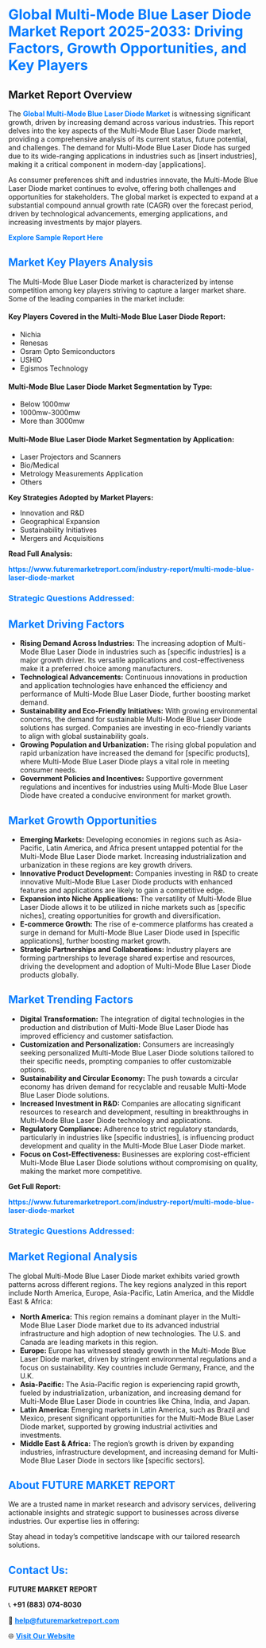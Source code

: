 <h1 style="color: #007BFF;">Global Multi-Mode Blue Laser Diode Market Report 2025-2033: Driving Factors, Growth Opportunities, and Key Players</h1>

<section id="overview">
<h2>Market Report Overview</h2>
<p>The <a href="https://www.futuremarketreport.com/industry-report/multi-mode-blue-laser-diode-market" style="color: #007BFF; text-decoration: none;"><strong>Global Multi-Mode Blue Laser Diode Market</strong></a> is witnessing significant growth, driven by increasing demand across various industries. This report delves into the key aspects of the Multi-Mode Blue Laser Diode market, providing a comprehensive analysis of its current status, future potential, and challenges. The demand for Multi-Mode Blue Laser Diode has surged due to its wide-ranging applications in industries such as [insert industries], making it a critical component in modern-day [applications].</p>
<p>As consumer preferences shift and industries innovate, the Multi-Mode Blue Laser Diode market continues to evolve, offering both challenges and opportunities for stakeholders. The global market is expected to expand at a substantial compound annual growth rate (CAGR) over the forecast period, driven by technological advancements, emerging applications, and increasing investments by major players.</p>
</section>

<section id="overview">
<p><a href="https://www.futuremarketreport.com/request-sample/reportId=81310" style="color: #007BFF; text-decoration: none;"><strong>Explore Sample Report Here</strong></a></p>
</section>

<section id="key-players">
<h2 style="color: #007BFF;">Market Key Players Analysis</h2>
<p>The Multi-Mode Blue Laser Diode market is characterized by intense competition among key players striving to capture a larger market share. Some of the leading companies in the market include:</p>
<h4>Key Players Covered in the Multi-Mode Blue Laser Diode Report:</h4>
<ul><li>Nichia</li><li>Renesas</li><li>Osram Opto Semiconductors</li><li>USHIO</li><li>Egismos Technology</li></ul>
<h4>Multi-Mode Blue Laser Diode Market Segmentation by Type:</h4>
<ul><li>Below 1000mw</li><li>1000mw-3000mw</li><li>More than 3000mw</li></ul>

<h4>Multi-Mode Blue Laser Diode Market Segmentation by Application:</h4>
<ul><li>Laser Projectors and Scanners</li><li>Bio/Medical</li><li>Metrology Measurements Application</li><li>Others</li></ul>
<p><strong>Key Strategies Adopted by Market Players:</strong></p>
<ul>
<li>Innovation and R&D</li>
<li>Geographical Expansion</li>
<li>Sustainability Initiatives</li>
<li>Mergers and Acquisitions</li>
</ul>
</section>

<section>
<p><strong>Read Full Analysis: </strong></p><a href="https://www.futuremarketreport.com/industry-report/multi-mode-blue-laser-diode-market" style="color: #007BFF; text-decoration: none;"><strong>https://www.futuremarketreport.com/industry-report/multi-mode-blue-laser-diode-market</strong></a>
<h3 style="color: #007BFF;">Strategic Questions Addressed:</h3>
</section>

<section id="driving-factors">
<h2 style="color: #007BFF;">Market Driving Factors</h2>
<ul>
<li><strong>Rising Demand Across Industries:</strong> The increasing adoption of Multi-Mode Blue Laser Diode in industries such as [specific industries] is a major growth driver. Its versatile applications and cost-effectiveness make it a preferred choice among manufacturers.</li>
<li><strong>Technological Advancements:</strong> Continuous innovations in production and application technologies have enhanced the efficiency and performance of Multi-Mode Blue Laser Diode, further boosting market demand.</li>
<li><strong>Sustainability and Eco-Friendly Initiatives:</strong> With growing environmental concerns, the demand for sustainable Multi-Mode Blue Laser Diode solutions has surged. Companies are investing in eco-friendly variants to align with global sustainability goals.</li>
<li><strong>Growing Population and Urbanization:</strong> The rising global population and rapid urbanization have increased the demand for [specific products], where Multi-Mode Blue Laser Diode plays a vital role in meeting consumer needs.</li>
<li><strong>Government Policies and Incentives:</strong> Supportive government regulations and incentives for industries using Multi-Mode Blue Laser Diode have created a conducive environment for market growth.</li>
</ul>
</section>

<section id="growth-opportunities">
<h2 style="color: #007BFF;">Market Growth Opportunities</h2>
<ul>
<li><strong>Emerging Markets:</strong> Developing economies in regions such as Asia-Pacific, Latin America, and Africa present untapped potential for the Multi-Mode Blue Laser Diode market. Increasing industrialization and urbanization in these regions are key growth drivers.</li>
<li><strong>Innovative Product Development:</strong> Companies investing in R&D to create innovative Multi-Mode Blue Laser Diode products with enhanced features and applications are likely to gain a competitive edge.</li>
<li><strong>Expansion into Niche Applications:</strong> The versatility of Multi-Mode Blue Laser Diode allows it to be utilized in niche markets such as [specific niches], creating opportunities for growth and diversification.</li>
<li><strong>E-commerce Growth:</strong> The rise of e-commerce platforms has created a surge in demand for Multi-Mode Blue Laser Diode used in [specific applications], further boosting market growth.</li>
<li><strong>Strategic Partnerships and Collaborations:</strong> Industry players are forming partnerships to leverage shared expertise and resources, driving the development and adoption of Multi-Mode Blue Laser Diode products globally.</li>
</ul>
</section>

<section id="trending-factors">
<h2 style="color: #007BFF;">Market Trending Factors</h2>
<ul>
<li><strong>Digital Transformation:</strong> The integration of digital technologies in the production and distribution of Multi-Mode Blue Laser Diode has improved efficiency and customer satisfaction.</li>
<li><strong>Customization and Personalization:</strong> Consumers are increasingly seeking personalized Multi-Mode Blue Laser Diode solutions tailored to their specific needs, prompting companies to offer customizable options.</li>
<li><strong>Sustainability and Circular Economy:</strong> The push towards a circular economy has driven demand for recyclable and reusable Multi-Mode Blue Laser Diode solutions.</li>
<li><strong>Increased Investment in R&D:</strong> Companies are allocating significant resources to research and development, resulting in breakthroughs in Multi-Mode Blue Laser Diode technology and applications.</li>
<li><strong>Regulatory Compliance:</strong> Adherence to strict regulatory standards, particularly in industries like [specific industries], is influencing product development and quality in the Multi-Mode Blue Laser Diode market.</li>
<li><strong>Focus on Cost-Effectiveness:</strong> Businesses are exploring cost-efficient Multi-Mode Blue Laser Diode solutions without compromising on quality, making the market more competitive.</li>
</ul>
</section>

<section>
<p><strong>Get Full Report: </strong></p><a href="https://www.futuremarketreport.com/industry-report/multi-mode-blue-laser-diode-market" style="color: #007BFF; text-decoration: none;"><strong>https://www.futuremarketreport.com/industry-report/multi-mode-blue-laser-diode-market</strong></a>
<h3 style="color: #007BFF;">Strategic Questions Addressed:</h3>
</section>


<section id="regional-analysis">
<h2 style="color: #007BFF;">Market Regional Analysis</h2>
<p>The global Multi-Mode Blue Laser Diode market exhibits varied growth patterns across different regions. The key regions analyzed in this report include North America, Europe, Asia-Pacific, Latin America, and the Middle East & Africa:</p>
<ul>
<li><strong>North America:</strong> This region remains a dominant player in the Multi-Mode Blue Laser Diode market due to its advanced industrial infrastructure and high adoption of new technologies. The U.S. and Canada are leading markets in this region.</li>
<li><strong>Europe:</strong> Europe has witnessed steady growth in the Multi-Mode Blue Laser Diode market, driven by stringent environmental regulations and a focus on sustainability. Key countries include Germany, France, and the U.K.</li>
<li><strong>Asia-Pacific:</strong> The Asia-Pacific region is experiencing rapid growth, fueled by industrialization, urbanization, and increasing demand for Multi-Mode Blue Laser Diode in countries like China, India, and Japan.</li>
<li><strong>Latin America:</strong> Emerging markets in Latin America, such as Brazil and Mexico, present significant opportunities for the Multi-Mode Blue Laser Diode market, supported by growing industrial activities and investments.</li>
<li><strong>Middle East & Africa:</strong> The region’s growth is driven by expanding industries, infrastructure development, and increasing demand for Multi-Mode Blue Laser Diode in sectors like [specific sectors].</li>
</ul>
</section>

<footer>
<h2 style="color: #007BFF;">About FUTURE MARKET REPORT</h2>
<p>We are a trusted name in market research and advisory services, delivering actionable insights and strategic support to businesses across diverse industries. Our expertise lies in offering:</p>

<p>Stay ahead in today’s competitive landscape with our tailored research solutions.</p>

<h2 style="color: #007BFF;">Contact Us:</h2>
<p><strong>FUTURE MARKET REPORT</strong></p>
<p>📞 <strong>+91 (883) 074-8030</strong></p>
<p>📧 <strong><a href="mailto:help@futuremarketreport.com" style="color: #007BFF;">help@futuremarketreport.com</a></strong></p>
<p>🌐 <strong><a href="https://www.futuremarketreport.com/" style="color: #007BFF;">Visit Our Website</a></strong></p>
</footer>